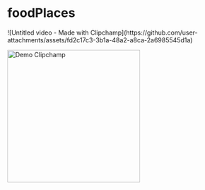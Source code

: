 # foodPlaces
<p float="left">
  ![Untitled video - Made with Clipchamp](https://github.com/user-attachments/assets/fd2c17c3-3b1a-48a2-a8ca-2a6985545d1a)
</p>

<p float="left">
  <img 
    src="https://raw.githubusercontent.com/YourUser/YourRepo/main/assets/clipchamp.gif" 
    alt="Demo Clipchamp" 
    width="300" 
  />
</p>
